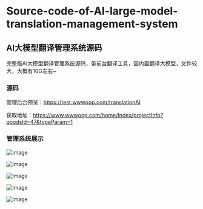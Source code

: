 # Source-code-of-AI-large-model-translation-management-system
## AI大模型翻译管理系统源码

完整版AI大模型翻译管理系统源码，带前台翻译工具，因内置翻译大模型，文件较大，大概有10G左右~  

### 源码

管理后台预览：https://test.wwwoop.com/translationAI

获取地址：https://www.wwwoop.com/home/Index/projectInfo?goodsId=47&typeParam=1

### 管理系统展示
![image](https://github.com/user-attachments/assets/8039af89-2900-4917-b816-f30822d912a9)

![image](https://github.com/user-attachments/assets/261df252-e1c7-4b34-a181-8b3f1be22790)

![image](https://github.com/user-attachments/assets/7a3040db-c62a-4ed3-b65f-968e82087811)

![image](https://github.com/user-attachments/assets/3e6ca730-a5a7-426b-be27-212e77b3f646)

![image](https://github.com/user-attachments/assets/53206a14-f6f1-4393-8b02-2c10a910c9df)
